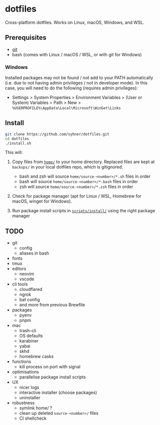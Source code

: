 # dotfiles

Cross-platform dotfiles. Works on Linux, macOS, Windows, and WSL.

## Prerequisites

- [git](https://git-scm.com/book/en/v2/Getting-Started-Installing-Git)
- bash (comes with Linux / macOS / WSL, or with git for Windows)

### Windows

Installed packages may not be found / not add to your PATH automatically (i.e. due to not having admin privileges / not in developer mode). In this case, you will need to do the following (requires admin privileges):

- Settings > System Properties > Environment Variables > (User or System) Variables > Path > New > `%USERPROFILE%\AppData\Local\Microsoft\WinGet\Links`

## Install

```sh
git clone https://github.com/syhner/dotfiles.git
cd dotfiles
./install.sh
```

This will:

1. Copy files from [`home/`](home/) to your home directory. Replaced files are kept at `backups/` in your local dotfiles repo, which is gitignored.

   - bash and zsh will source `home/source-<number>/*.sh` files in order
   - bash will source `home/source-<number>/*.bash` files in order
   - zsh will source `home/source-<number>/*.zsh` files in order

2. Check for package manager (apt for Linux / WSL, Homebrew for macOS, winget for Windows).
3. Run package install scripts in [`scripts/install/`](scripts/install/) using the right package manager

## TODO

- git
  - config
  - aliases in bash
- fonts
- tmux
- editors
  - neovim
  - vscode
- cli tools
  - cloudflared
  - ngrok
  - bat config
  - and more from previous Brewfile
- packages
  - pyenv
  - pnpm
- mac
  - trash-cli
  - OS defaults
  - karabiner
  - yabai
  - skhd
  - homebrew casks
- functions
  - kill process on port with signal
- optimisations
  - parallelise package install scripts
- UX
  - nicer logs
  - interactive installer (choose packages)
  - uninstaller
- robustness
  - symlink home/ ?
  - clean up deleted `source-<number>/` files
  - CI shellcheck
